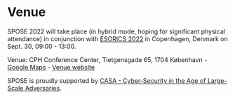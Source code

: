 # Venue

SPOSE 2022 will take place (in hybrid mode, hoping for significant physical attendance) in conjunction with [ESORICS 2022](https://esorics2022.compute.dtu.dk/) in Copenhagen, Denmark on Sept. 30, 09:00 - 13:00.

Venue: CPH Conference Center, Tietgensgade 65, 1704 København - [Google Maps](https://www.google.com/maps/place/CPH+Conference/@55.669466,12.563652,17z/data=!3m1!4b1!4m5!3m4!1s0x465253601c5943e1:0xa1c9db8493fa81c3!8m2!3d55.669466!4d12.563652) - [Venue website](https://dgibyen.dk/)


SPOSE is proudly supported by [CASA - Cyber-Security in the Age of Large-Scale Adversaries](https://casa.rub.de/).
